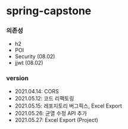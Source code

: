 # spring-capstone

### 의존성
- h2
- POI
- Security (08.02)
- jjwt (08.02)

### version
- 2021.04.14: CORS
- 2021.05.12: 코드 리팩토링
- 2021.05.15: 레포지토리 버그픽스, Excel Export
- 2021.05.26: 균열 수정 API 추가
- 2021.05.27: Excel Export (Project)
